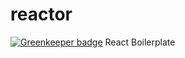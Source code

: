 # reactor

[![Greenkeeper badge](https://badges.greenkeeper.io/designjockey/reactor.svg)](https://greenkeeper.io/)
React Boilerplate
